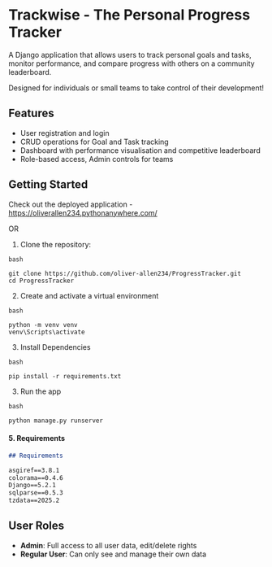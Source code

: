 # Trackwise - The Personal Progress Tracker
A Django application that allows users to track personal goals and tasks, monitor performance, and compare progress with others on a community leaderboard.

Designed for individuals or small teams to take control of their development!

## Features

- User registration and login
- CRUD operations for Goal and Task tracking
- Dashboard with performance visualisation and competitive leaderboard
- Role-based access, Admin controls for teams

## Getting Started

Check out the deployed application - https://oliverallen234.pythonanywhere.com/

OR

1. Clone the repository:

```
bash

git clone https://github.com/oliver-allen234/ProgressTracker.git
cd ProgressTracker
```

2. Create and activate a virtual environment

```
bash

python -m venv venv
venv\Scripts\activate
```

3. Install Dependencies

```
bash

pip install -r requirements.txt
```

3. Run the app

```
bash

python manage.py runserver
```

#### 5. **Requirements**
```markdown
## Requirements

asgiref==3.8.1
colorama==0.4.6
Django==5.2.1
sqlparse==0.5.3
tzdata==2025.2
```


## User Roles

- **Admin**: Full access to all user data, edit/delete rights
- **Regular User**: Can only see and manage their own data
